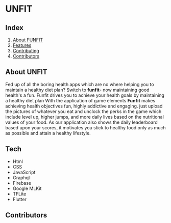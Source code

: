 # UNFIT

## Index

1. [About FUNFIT](#about-makeathon)
2. [Features](#features)
3. [Contributing](#contributing)
4. [Contributors](#contributors)

## About UNFIT

Fed up of all the boring health apps which are no where helping you to maintain a healthy diet plan?
Switch to **funfit**- now maintaining good health's a fun.
Funfit drives you to achieve your health goals by maintaining a healthy diet plan
With the application of game elements **Funfit** makes achieving health objectives fun, highly addictive and engaging.
just upload the pictures of whatever you eat and unclock the perks in the game which include level up, higher jumps, and more daily lives based on the nutritional values of your food.
As our application also shows the daily leaderboard based upon your scores, it motivates you stick to healthy food only as much as possible and attain a healthy lifestyle.

## Tech

- Html
- CSS
- JavaScript
- Graphql
- Firebase
- Google MLKit
- TFLite
- Flutter

## Contributors
